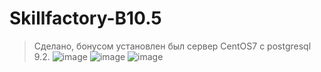# Skillfactory-B10.5 

> Сделано, бонусом установлен был сервер CentOS7 с postgresql 9.2.
![image](https://am3pap003files.storage.live.com/y4ms-aUTyo_fr9BDyBvQz6Ji02cI2SjMApcSJeiokNRHePHfZBUtIGCoI7Rtn-EiT2yTyyhFsRgmT9GzTa0-jbibyxP8znvuxp_1WB9NFNOQw8fQ9YV03O7OoDimIuURU0jg_BoBwKgnmDmYiLOh5oyB9FCg2ZD5VEW-RAJUM1QDW-Ig_2VBKVtqxDXeZDGu2hC?encodeFailures=1&width=932&height=525) ![image](https://am3pap003files.storage.live.com/y4mdw1g4ENKoy4gbNL4FddvAKmHoxldX7GQYdxe39xv9HHyyTONRuuyzwd2tmLdih3UR-fZvUGPPPdOKl-qt_ULxDOXqTGgbGOiatO4vC1oCn83TjrWwXMqZm0p1Ov7D9yxoIU_tMrri3XdDlvWSPeTB58BgMhTrLKxL4PhRWiOv2VSTtdIKAnVfOYYjgXfWKn6?encodeFailures=1&width=617&height=117) ![image](https://am3pap003files.storage.live.com/y4mfCZlbotClTeURAcKKhUtd_85asElHCweo1sdmgE6GYj0txdWbvhrC2-yzG8WcCwuan0N_LrKGRPSPfcq9L4ltD5q7wDlv0NlYlLmC3_6WOreJ5Um0t-9IKzhR9r-fqgH10QnbYTqg_c-jXNQUfkh6Xq-Zcg1z2xIrCB6T6Zc51_CmGXY2lo5P9W3rl42it3W?encodeFailures=1&width=748&height=140)

